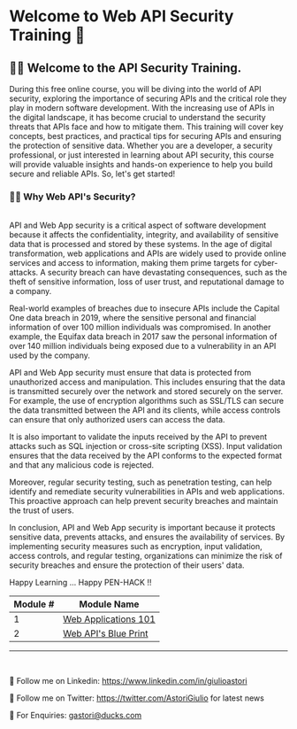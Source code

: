 

# Welcome to Web API Security Training 👋

## 🙋‍♀️ Welcome to the API Security Training. 

During this free online course, you will be diving into the world of API security, exploring the importance of securing APIs and the critical role they play in modern software development. With the increasing use of APIs in the digital landscape, it has become crucial to understand the security threats that APIs face and how to mitigate them. This training will cover key concepts, best practices, and practical tips for securing APIs and ensuring the protection of sensitive data. Whether you are a developer, a security professional, or just interested in learning about API security, this course will provide valuable insights and hands-on experience to help you build secure and reliable APIs. So, let's get started!<br>


### 👩‍💻 Why Web API's Security?
<br>
API and Web App security is a critical aspect of software development because it affects the confidentiality, integrity, and availability of sensitive data that is processed and stored by these systems. In the age of digital transformation, web applications and APIs are widely used to provide online services and access to information, making them prime targets for cyber-attacks. A security breach can have devastating consequences, such as the theft of sensitive information, loss of user trust, and reputational damage to a company.

Real-world examples of breaches due to insecure APIs include the Capital One data breach in 2019, where the sensitive personal and financial information of over 100 million individuals was compromised. In another example, the Equifax data breach in 2017 saw the personal information of over 140 million individuals being exposed due to a vulnerability in an API used by the company.

API and Web App security must ensure that data is protected from unauthorized access and manipulation. This includes ensuring that the data is transmitted securely over the network and stored securely on the server. For example, the use of encryption algorithms such as SSL/TLS can secure the data transmitted between the API and its clients, while access controls can ensure that only authorized users can access the data.

It is also important to validate the inputs received by the API to prevent attacks such as SQL injection or cross-site scripting (XSS). Input validation ensures that the data received by the API conforms to the expected format and that any malicious code is rejected.

Moreover, regular security testing, such as penetration testing, can help identify and remediate security vulnerabilities in APIs and web applications. This proactive approach can help prevent security breaches and maintain the trust of users.

In conclusion, API and Web App security is important because it protects sensitive data, prevents attacks, and ensures the availability of services. By implementing security measures such as encryption, input validation, access controls, and regular testing, organizations can minimize the risk of security breaches and ensure the protection of their users' data.

Happy Learning ... Happy PEN-HACK !!

|Module #|Module Name|
|--------|-----------|
| 1 | [Web Applications 101](https://raw.githubusercontent.com/gastori/api_security/main/module_1_web_app_101/web_app_101.md?token=GHSAT0AAAAAAB4PUCXR5QTCVJJVPBLPYJZCY6XSKXA)|
| 2 | [Web API's Blue Print](https://raw.githubusercontent.com/gastori/api_security/main/module_2_api_bp/api_blueprint.md?token=GHSAT0AAAAAAB4PUCXR26JPNCQLHJJC4MKKY6XSLYA)|

--- 
<br> 

👋 Follow me on Linkedin: https://www.linkedin.com/in/giulioastori

👋 Follow me on Twitter: https://twitter.com/AstoriGiulio for latest news

🧙 For Enquiries: gastori@ducks.com 





